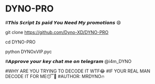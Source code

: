 # DYNO-PRO

#𝙏𝙝𝙞𝙨 𝙎𝙘𝙧𝙞𝙥𝙩 𝙄𝙨 𝙥𝙖𝙞𝙙 𝙔𝙤𝙪 𝙉𝙚𝙚𝙙 𝙈𝙮 𝙥𝙧𝙤𝙢𝙤𝙩𝙞𝙤𝙣𝙨 😄

git clone https://github.com/Dyno-XD/DYNO-PRO


cd DYNO-PRO


python DYNOxVIP.pyc



#𝘼𝙥𝙥𝙧𝙤𝙫𝙚 𝙮𝙤𝙪𝙧 𝙠𝙚𝙮 𝙘𝙝𝙖𝙩 𝙢𝙚 𝙤𝙣 𝙩𝙚𝙡𝙚𝙜𝙧𝙖𝙢 @i4m_DYNO 

#WHY ARE YOU TRYING TO DECODE IT WTF😂
#IF YOUR REAL MAN DECODE IT FOR ME😴🤘
#AUTHOR: MRDYNO🔥
